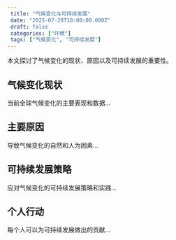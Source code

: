 ```yaml
---
 title: "气候变化与可持续发展"
 date: "2025-07-28T10:00:00.000Z"
 draft: false
 categories: ["环境"]
 tags: ["气候变化", "可持续发展"]
---
```


本文探讨了气候变化的现状、原因以及可持续发展的重要性。

## 气候变化现状
当前全球气候变化的主要表现和数据...

## 主要原因
导致气候变化的自然和人为因素...

## 可持续发展策略
应对气候变化的可持续发展策略和实践...

## 个人行动
每个人可以为可持续发展做出的贡献...